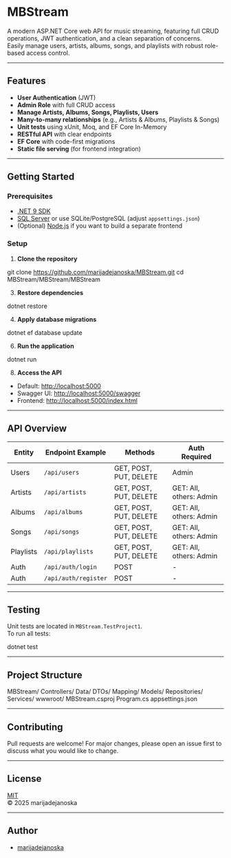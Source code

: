 # MBStream

A modern ASP.NET Core web API for music streaming, featuring full CRUD operations, JWT authentication, and a clean separation of concerns.  
Easily manage users, artists, albums, songs, and playlists with robust role-based access control.

---

## Features

- **User Authentication** (JWT)
- **Admin Role** with full CRUD access
- **Manage Artists, Albums, Songs, Playlists, Users**
- **Many-to-many relationships** (e.g., Artists & Albums, Playlists & Songs)
- **Unit tests** using xUnit, Moq, and EF Core In-Memory
- **RESTful API** with clear endpoints
- **EF Core** with code-first migrations
- **Static file serving** (for frontend integration)

---

## Getting Started

### Prerequisites

- [.NET 9 SDK](https://dotnet.microsoft.com/download)
- [SQL Server](https://www.microsoft.com/en-us/sql-server/sql-server-downloads) or use SQLite/PostgreSQL (adjust `appsettings.json`)
- (Optional) [Node.js](https://nodejs.org/) if you want to build a separate frontend

### Setup

1. **Clone the repository**
   
git clone https://github.com/marijadejanoska/MBStream.git
cd MBStream/MBStream/MBStream


3. **Restore dependencies**
   
dotnet restore


4. **Apply database migrations**
   
dotnet ef database update


6. **Run the application**
   
dotnet run


8. **Access the API**
   
- Default: [http://localhost:5000](http://localhost:5000)
- Swagger UI: [http://localhost:5000/swagger](http://localhost:5000/swagger)
- Frontend: [http://localhost:5000/index.html](http://localhost:5000/index.html)

---

## API Overview

| Entity     | Endpoint Example         | Methods                | Auth Required     |
|------------|-------------------------|------------------------|-------------------|
| Users      | `/api/users`            | GET, POST, PUT, DELETE | Admin             |
| Artists    | `/api/artists`          | GET, POST, PUT, DELETE | GET: All, others: Admin |
| Albums     | `/api/albums`           | GET, POST, PUT, DELETE | GET: All, others: Admin |
| Songs      | `/api/songs`            | GET, POST, PUT, DELETE | GET: All, others: Admin |
| Playlists  | `/api/playlists`        | GET, POST, PUT, DELETE | GET: All, others: Admin |
| Auth       | `/api/auth/login`       | POST                   | -                 |
| Auth       | `/api/auth/register`    | POST                   | -                 |

---

## Testing

Unit tests are located in `MBStream.TestProject1`.  
To run all tests:

dotnet test


---

## Project Structure

MBStream/
Controllers/
Data/
DTOs/
Mapping/
Models/
Repositories/
Services/
wwwroot/
MBStream.csproj
Program.cs
appsettings.json



---

## Contributing

Pull requests are welcome! For major changes, please open an issue first to discuss what you would like to change.

---

## License

[MIT](LICENSE)  
&copy; 2025 marijadejanoska

---

## Author

- [marijadejanoska](https://github.com/marijadejanoska)

